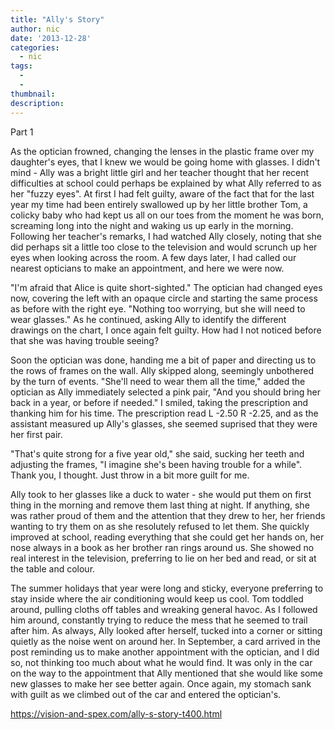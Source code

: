 ```yaml
---
title: "Ally's Story"
author: nic
date: '2013-12-28'
categories:
  - nic
tags:
  - 
  - 
thumbnail: 
description: 
---
```


Part 1

As the optician frowned, changing the lenses in the plastic frame over my daughter's eyes, that I knew we would be going home with glasses. I didn't mind - Ally was a bright little girl and her teacher thought that her recent difficulties at school could perhaps be explained by what Ally referred to as her "fuzzy eyes". At first I had felt guilty, aware of the fact that for the last year my time had been entirely swallowed up by her little brother Tom, a colicky baby who had kept us all on our toes from the moment he was born, screaming long into the night and waking us up early in the morning. Following her teacher's remarks, I had watched Ally closely, noting that she did perhaps sit a little too close to the television and would scrunch up her eyes when looking across the room. A few days later, I had called our nearest opticians to make an appointment, and here we were now.

"I'm afraid that Alice is quite short-sighted." The optician had changed eyes now, covering the left with an opaque circle and starting the same process as before with the right eye. "Nothing too worrying, but she will need to wear glasses." As he continued, asking Ally to identify the different drawings on the chart, I once again felt guilty. How had I not noticed before that she was having trouble seeing?

Soon the optician was done, handing me a bit of paper and directing us to the rows of frames on the wall. Ally skipped along, seemingly unbothered by the turn of events. "She'll need to wear them all the time," added the optician as Ally immediately selected a pink pair, "And you should bring her back in a year, or before if needed." I smiled, taking the prescription and thanking him for his time. The prescription read  L -2.50 R -2.25, and as the assistant measured up Ally's glasses, she seemed suprised that they were her first pair.

"That's quite strong for a five year old," she said, sucking her teeth and adjusting the frames, "I imagine she's been having trouble for a while". Thank you, I thought. Just throw in a bit more guilt for me.

Ally took to her glasses like a duck to water - she would put them on first thing in the morning and remove them last thing at night. If anything, she was rather proud of them and the attention that they drew to her, her friends wanting to try them on as she resolutely refused to let them. She quickly improved at school, reading everything that she could get her hands on, her nose always in a book as her brother ran rings around us. She showed no real interest in the television, preferring to lie on her bed and read, or sit at the table and colour.

The summer holidays that year were long and sticky, everyone preferring to stay inside where the air conditioning would keep us cool. Tom toddled around, pulling cloths off tables and wreaking general havoc. As I followed him around, constantly trying to reduce the mess that he seemed to trail after him. As always, Ally looked after herself, tucked into a corner or sitting quietly as the noise went on around her. In September, a card arrived in the post reminding us to make another appointment with the optician, and I did so, not thinking too much about what he would find. It was only in the car on the way to the appointment that Ally mentioned that she would like some new glasses to make her see better again. Once again, my stomach sank with guilt as we climbed out of the car and entered the optician's.

https://vision-and-spex.com/ally-s-story-t400.html
